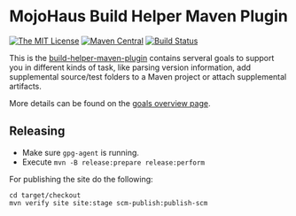 # MojoHaus Build Helper Maven Plugin
 
[![The MIT License](https://img.shields.io/github/license/mojohaus/build-helper-maven-plugin.svg?label=License)](https://opensource.org/licenses/MIT)
[![Maven Central](https://img.shields.io/maven-central/v/org.codehaus.mojo/build-helper-maven-plugin.svg?label=Maven%20Central)](http://search.maven.org/#search%7Cga%7C1%7Cbuild-helper-maven-plugin)
[![Build Status](https://github.com/mojohaus/build-helper-maven-plugin/workflows/GitHub%20CI/badge.svg?branch=master)](https://github.com/mojohaus/build-helper-maven-plugin/actions/workflows/maven.yml?query=branch%3Amaster)

This is the [build-helper-maven-plugin](http://www.mojohaus.org/build-helper-maven-plugin/) contains
serveral goals to support you in different kinds of task, like parsing version information,
add supplemental source/test folders to a Maven project or attach supplemental artifacts.

More details can be found on the [goals overview page](http://www.mojohaus.org/build-helper-maven-plugin/).

## Releasing

* Make sure `gpg-agent` is running.
* Execute `mvn -B release:prepare release:perform`

For publishing the site do the following:

```
cd target/checkout
mvn verify site site:stage scm-publish:publish-scm
```
